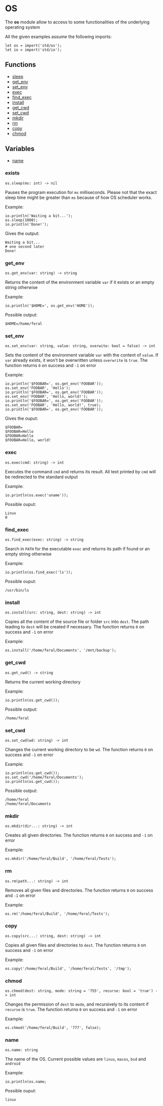 # OS

The **os** module allow to access to some functionalities of the underlying operating system

All the given examples assume the following imports:
```
let os = import('std/os');
let io = import('std/io');
```

## Functions
 - [sleep](#sleep)
 - [get_env](#get_env)
 - [set_env](#set_env)
 - [exec](#exec)
 - [find_exec](#find_exec)
 - [install](#install)
 - [get_cwd](#get_cwd)
 - [set_cwd](#set_cwd)
 - [mkdir](#mkdir)
 - [rm](#rm)
 - [copy](#copy)
 - [chmod](#chmod)

## Variables
 - [name](#name)
  
### exists
```
os.sleep(ms: int) -> nil
```
Pauses the program execution for `ms` milliseconds. Please not that the exact sleep time might be greater than `ms` because of how OS scheduler works.

Example:
```
io.println('Waiting a bit...');
os.sleep(1000);
io.println('Done!');
```

Gives the output:
```
Waiting a bit...
# one second later
Done!
```

### get_env
```
os.get_env(var: string) -> string
```
Returns the content of the environment variable `var` if it exists or an empty string otherwise

Example:
```
io.println('$HOME=', os.get_env('HOME'));
```

Possible output:
```
$HOME=/home/feral
```

### set_env
```
os.set_env(var: string, value: string, overwite: bool = false) -> int
```
Sets the content of the environment variable `var` with the content of `value`. If `var` already exists, it won't be overwritten unless `overwrite` is `true`. The function returns `0` on success and `-1` on error

Example:
```
io.println('$FOOBAR=', os.get_env('FOOBAR'));
os.set_env('FOOBAR', 'Hello');
io.println('$FOOBAR=', os.get_env('FOOBAR'));
os.set_env('FOOBAR', 'Hello, world!');
io.println('$FOOBAR=', os.get_env('FOOBAR'));
os.set_env('FOOBAR', 'Hello, world!', true);
io.println('$FOOBAR=', os.get_env('FOOBAR'));
```

Gives the ouput:
```
$FOOBAR=
$FOOBAR=Hello
$FOOBAR=Hello
$FOOBAR=Hello, world!
```

### exec
```
os.exec(cmd: string) -> int
```
Executes the command `cmd` and returns its result. All text printed by `cmd` will be redirected to the standard output

Example:
```
io.println(os.exec('uname'));
```

Possible ouput:
```
Linux
0
```

### find_exec
```
os.find_exec(exec: string) -> string
```
Search in `PATH` for the executable `exec` and returns its path if found or an empty string otherwise

Example:
```
io.println(os.find_exec('ls'));
```

Possible ouput:
```
/usr/bin/ls
```

### install
```
os.install(src: string, dest: string) -> int
```
Copies all the content of the source file or folder `src` into `dest`. The path leading to `dest` will be created if necessary. The function returns `0` on success and `-1` on error

Example:
```
os.install('/home/feral/Documents', '/mnt/backup');
```

### get_cwd
```
os.get_cwd() -> string
```
Returns the current working directory

Example:
```
io.println(os.get_cwd());
```

Possible output:
```
/home/feral
```

### set_cwd
```
os.set_cwd(wd: string) -> int
```
Changes the current working directory to be `wd`. The function returns `0` on success and `-1` on error

Example:
```
io.println(os.get_cwd());
os.set_cwd('/home/feral/Documents');
io.println(os.get_cwd());
```

Possible output:
```
/home/feral
/home/feral/Documents
```

### mkdir
```
os.mkdir(dir...: string) -> int
```
Creates all given directories. The function returns `0` on success and `-1` on error

Example:
```
os.mkdir('/home/feral/Build', '/home/feral/Tests');
```

### rm
```
os.rm(path...: string) -> int
```
Removes all given files and directories. The function returns `0` on success and `-1` on error

Example:
```
os.rm('/home/feral/Build', '/home/feral/Tests');
```

### copy
```
os.copy(src...: string, dest: string) -> int
```
Copies all given files and directories to `dest`. The function returns `0` on success and `-1` on error

Example:
```
os.copy('/home/feral/Build', '/home/feral/Tests', '/tmp');
```

### chmod
```
os.chmod(dest: string, mode: string = '755', recurse: bool = 'true') -> int
```
Changes the permission of `dest` to `mode`, and recursively to its content if `recurse` is `true`. The function returns `0` on success and `-1` on error

Example:
```
os.chmod('/home/feral/Build', '777', false);
```

### name
```
os.name: string
```
The name of the OS. Current possible values are `linux`, `macos`, `bsd` and `android`

Example:
```
io.println(os.name;
```

Possible ouput:
```
linux
```
